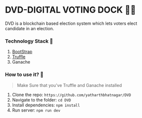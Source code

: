 # DVD-DIGITAL VOTING DOCK 🤝🏻
DVD is a blockchain based election system which lets voters elect candidate in an election.

### Technology Stack 🎨
1. [BootStrap](https://getbootstrap.com/) 
2. [Truffle](https://www.trufflesuite.com/) 
3. Ganache 

### How to use it? 🎉

>Make Sure that you've Truffle and Ganache installed

1. Clone the repo: `https://github.com/yatharthbhatnagar/DVD`
2. Navigate to the folder: `cd DVD`
3. Install dependencies: `npm install`
4. Run server: `npm run dev`

